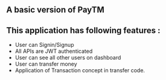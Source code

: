 
## A basic version of PayTM

## This application has following features : 
- User can Signin/Signup
- All APIs are JWT authenticated
- User can see all other users on dashboard
- User can transfer money
- Application of Transaction concept in transfer code.
